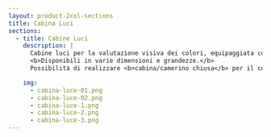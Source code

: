 ```yaml
---
layout: product-2col-sections
title: Cabina Luci
sections:
  - title: Cabine Luci
    description: |
      Cabine luci per la valutazione visiva dei colori, equipaggiata con diverse tipologie di illuminanti: è possibile poter confrontare varie tonalità di colore in condizioni costanti ed ideali.
      <b>Disponibili in varie dimensioni e grandezze.</b>
      Possibilità di realizzare <b>cabina/camerino chiusa</b> per il controllo colore con banco di appoggio pelli e chiusura tramite apposita tenda scorrevole.

    img:
      - cabina-luce-01.png
      - cabina-luce-02.png
      - cabina-luce-1.png
      - cabina-luce-2.png
      - cabina-luce-3.png
---
```

